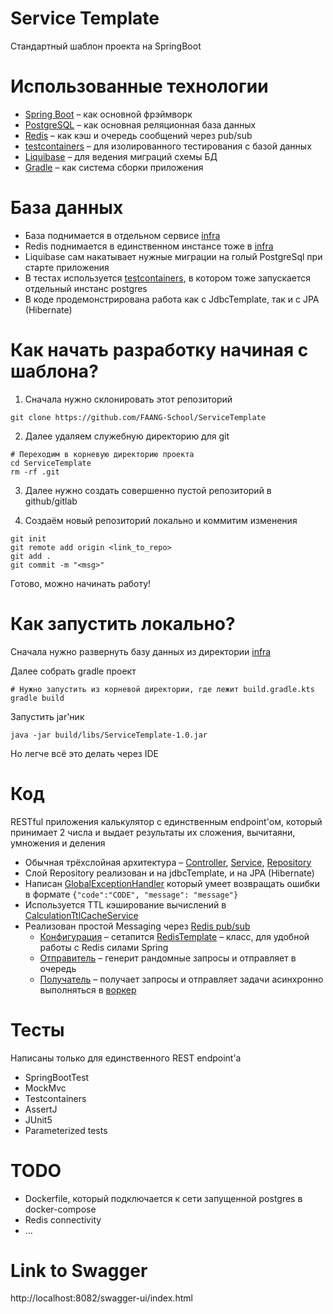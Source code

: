 # Service Template

Стандартный шаблон проекта на SpringBoot

# Использованные технологии

* [Spring Boot](https://spring.io/projects/spring-boot) – как основной фрэймворк
* [PostgreSQL](https://www.postgresql.org/) – как основная реляционная база данных
* [Redis](https://redis.io/) – как кэш и очередь сообщений через pub/sub
* [testcontainers](https://testcontainers.com/) – для изолированного тестирования с базой данных
* [Liquibase](https://www.liquibase.org/) – для ведения миграций схемы БД
* [Gradle](https://gradle.org/) – как система сборки приложения

# База данных

* База поднимается в отдельном сервисе [infra](../infra)
* Redis поднимается в единственном инстансе тоже в [infra](../infra)
* Liquibase сам накатывает нужные миграции на голый PostgreSql при старте приложения
* В тестах используется [testcontainers](https://testcontainers.com/), в котором тоже запускается отдельный инстанс
  postgres
* В коде продемонстрирована работа как с JdbcTemplate, так и с JPA (Hibernate)

# Как начать разработку начиная с шаблона?

1. Сначала нужно склонировать этот репозиторий

```shell
git clone https://github.com/FAANG-School/ServiceTemplate
```

2. Далее удаляем служебную директорию для git

```shell
# Переходим в корневую директорию проекта
cd ServiceTemplate
rm -rf .git
```

3. Далее нужно создать совершенно пустой репозиторий в github/gitlab

4. Создаём новый репозиторий локально и коммитим изменения

```shell
git init
git remote add origin <link_to_repo>
git add .
git commit -m "<msg>"
```

Готово, можно начинать работу!

# Как запустить локально?

Сначала нужно развернуть базу данных из директории [infra](../infra)

Далее собрать gradle проект

```shell
# Нужно запустить из корневой директории, где лежит build.gradle.kts
gradle build
```

Запустить jar'ник

```shell
java -jar build/libs/ServiceTemplate-1.0.jar
```

Но легче всё это делать через IDE

# Код

RESTful приложения калькулятор с единственным endpoint'ом, который принимает 2 числа и выдает результаты их сложения,
вычитаяни, умножения и деления

* Обычная трёхслойная
  архитектура – [Controller](src/main/java/faang/school/servicetemplate/controller), [Service](src/main/java/faang/school/servicetemplate/service), [Repository](src/main/java/faang/school/servicetemplate/repository)
* Слой Repository реализован и на jdbcTemplate, и на JPA (Hibernate)
* Написан [GlobalExceptionHandler](src/main/java/faang/school/servicetemplate/controller/GlobalExceptionHandler.java)
  который умеет возвращать ошибки в формате `{"code":"CODE", "message": "message"}`
* Используется TTL кэширование вычислений
  в [CalculationTtlCacheService](src/main/java/faang/school/servicetemplate/service/cache/CalculationTtlCacheService.java)
* Реализован простой Messaging через [Redis pub/sub](https://redis.io/docs/manual/pubsub/)
  * [Конфигурация](src/main/java/faang/school/servicetemplate/config/RedisConfig.java) –
    сетапится [RedisTemplate](https://docs.spring.io/spring-data/redis/docs/current/api/org/springframework/data/redis/core/RedisTemplate.html) –
    класс, для удобной работы с Redis силами Spring
  * [Отправитель](src/main/java/faang/school/servicetemplate/service/messaging/RedisCalculationPublisher.java) – генерит
    рандомные запросы и отправляет в очередь
  * [Получатель](src/main/java/faang/school/servicetemplate/service/messaging/RedisCalculationSubscriber.java) –
    получает запросы и отправляет задачи асинхронно выполняться
    в [воркер](src/main/java/faang/school/servicetemplate/service/worker/CalculationWorker.java)

# Тесты

Написаны только для единственного REST endpoint'а
* SpringBootTest
* MockMvc
* Testcontainers
* AssertJ
* JUnit5
* Parameterized tests

# TODO

* Dockerfile, который подключается к сети запущенной postgres в docker-compose
* Redis connectivity
* ...

# Link to Swagger
http://localhost:8082/swagger-ui/index.html